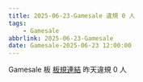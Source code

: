 ```yaml
---
title: 2025-06-23-Gamesale 違規 0 人
tags:
    - Gamesale
abbrlink: 2025-06-23-Gamesale
date: Gamesale-2025-06-23 12:00:00
---
```

Gamesale 板 [板規連結](https://www.ptt.cc/bbs/Gossiping/M.1637425085.A.07D.html)
昨天違規 0 人
